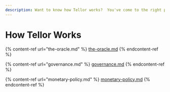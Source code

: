 ```yaml
---
description: Want to know how Tellor works?  You've come to the right place.
---
```


# How Tellor Works

{% content-ref url="the-oracle.md" %}
[the-oracle.md](the-oracle.md)
{% endcontent-ref %}

{% content-ref url="governance.md" %}
[governance.md](governance.md)
{% endcontent-ref %}

{% content-ref url="monetary-policy.md" %}
[monetary-policy.md](monetary-policy.md)
{% endcontent-ref %}

